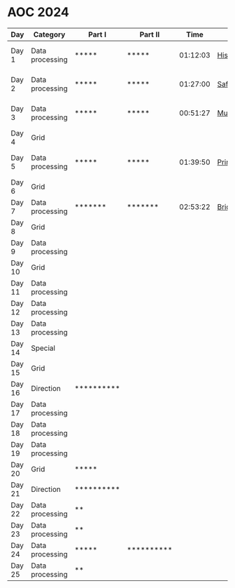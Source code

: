 # AOC 2024



| Day   | Category        | Part I     | Part II    | Time     | Link                  | Techniques |
|-------|-----------------|------------|------------|----------|-----------------------|------------|
| Day 1 | Data processing | *****      | *****      | 01:12:03 | [HistorianHysteria](./src/main/java/info/jab/aoc/day1/HistorianHysteria.java) | Java Streams API |
| Day 2 | Data processing | *****      | *****      | 01:27:00 | [SafeReports2](./src/main/java/info/jab/aoc/day2/SafeReports2.java) | Java Streams API |
| Day 3 | Data processing | *****      | *****      | 00:51:27 | [MullItOver2](./src/main/java/info/jab/aoc/day3/MullItOver2.java) | ADT + Pattern Matching |
| Day 4 | Grid            |            |            |          |                       |      |
| Day 5 | Data processing | *****      | *****      | 01:39:50 | [PrintQueue2](./src/main/java/info/jab/aoc/day5/PrintQueue2.java) | ADT + Pattern Matching |
| Day 6 | Grid            |            |            |          |                       |      |
| Day 7 | Data processing | *******    | *******    | 02:53:22 | [BridgeRepair](./src/main/java/info/jab/aoc/day7/BridgeRepair.java) | Recursion |
| Day 8 | Grid            |            |            |          |                       |      |
| Day 9 | Data processing |            |            |          |                       |      |
| Day 10| Grid            |            |            |          |                       |      |
| Day 11| Data processing |            |            |          |                       |      |
| Day 12| Data processing |            |            |          |                       |      |
| Day 13| Data processing |            |            |          |                       |      |
| Day 14| Special         |            |            |          |                       |      |
| Day 15| Grid            |            |            |          |                       |      |
| Day 16| Direction       | ********** |            |          |                       |      |
| Day 17| Data processing |            |            |          |                       |      |
| Day 18| Data processing |            |            |          |                       |      |
| Day 19| Data processing |            |            |          |                       |      |
| Day 20| Grid            | *****      |            |          |                       |      |
| Day 21| Direction       | ********** |            |          |                       |      |
| Day 22| Data processing | **         |            |          |                       |      |
| Day 23| Data processing | **         |            |          |                       |      |
| Day 24| Data processing | *****      | ********** |          |                       |      |
| Day 25| Data processing | **         |            |          |                       |      |
